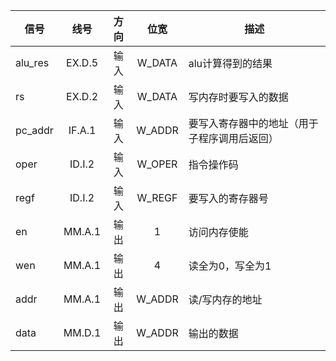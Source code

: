 | 信号    |  线号  | 方向 |  位宽  | 描述                                         |
| ------- | :----: | :--: | :----: | -------------------------------------------- |
| alu_res | EX.D.5 | 输入 | W_DATA | alu计算得到的结果                            |
| rs      | EX.D.2 | 输入 | W_DATA | 写内存时要写入的数据                         |
| pc_addr | IF.A.1 | 输入 | W_ADDR | 要写入寄存器中的地址（用于子程序调用后返回） |
| oper    | ID.I.2 | 输入 | W_OPER | 指令操作码                                   |
| regf    | ID.I.2 | 输入 | W_REGF | 要写入的寄存器号                             |
| en      | MM.A.1 | 输出 |   1    | 访问内存使能                                 |
| wen     | MM.A.1 | 输出 |   4    | 读全为0，写全为1                             |
| addr    | MM.A.1 | 输出 | W_ADDR | 读/写内存的地址                              |
| data    | MM.D.1 | 输出 | W_ADDR | 输出的数据                                   |

